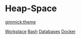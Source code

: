 # Heap-Space

[gimmick:theme](solar)

[Workplace](worplace.md)
[Bash](bash.md)
[Databases]()
[Docker]()
